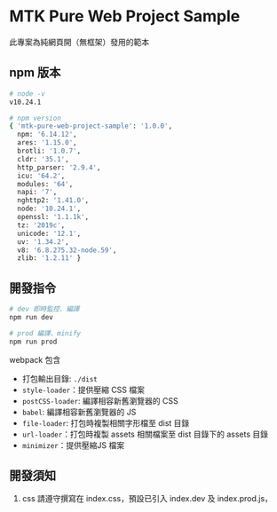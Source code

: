 # MTK  Pure Web Project Sample 

此專案為純網頁開（無框架）發用的範本

## npm 版本
```bash
# node -v
v10.24.1

# npm version
{ 'mtk-pure-web-project-sample': '1.0.0',
  npm: '6.14.12',
  ares: '1.15.0',
  brotli: '1.0.7',
  cldr: '35.1',
  http_parser: '2.9.4',
  icu: '64.2',
  modules: '64',
  napi: '7',
  nghttp2: '1.41.0',
  node: '10.24.1',
  openssl: '1.1.1k',
  tz: '2019c',
  unicode: '12.1',
  uv: '1.34.2',
  v8: '6.8.275.32-node.59',
  zlib: '1.2.11' }
```

## 開發指令

```bash
# dev 即時監控、編譯
npm run dev

# prod 編譯、minify
npm run prod
```

webpack 包含
+ 打包輸出目錄: `./dist`
+ `style-loader`：提供壓縮 CSS 檔案
+ `postCSS-loader`: 編譯相容新舊瀏覽器的 CSS
+ `babel`: 編譯相容新舊瀏覽器的 JS
+ `file-loader`: 打包時複製相關字形檔至 dist 目錄
+ `url-loader`：打包時複製 assets 相關檔案至 dist 目錄下的 assets 目錄
+ `minimizer`：提供壓縮JS 檔案

## 開發須知

1. css 請遵守撰寫在 index.css，預設已引入 index.dev 及 index.prod.js，